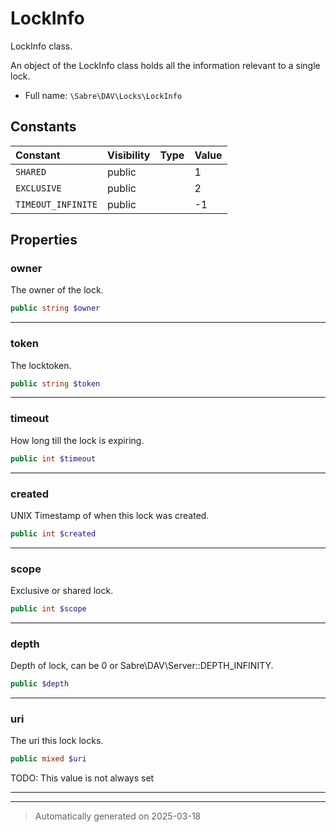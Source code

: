 
# LockInfo

LockInfo class.

An object of the LockInfo class holds all the information relevant to a
single lock.

* Full name: `\Sabre\DAV\Locks\LockInfo`


## Constants

| Constant | Visibility | Type | Value |
|:---------|:-----------|:-----|:------|
|`SHARED`|public| |1|
|`EXCLUSIVE`|public| |2|
|`TIMEOUT_INFINITE`|public| |-1|

## Properties


### owner

The owner of the lock.

```php
public string $owner
```






***

### token

The locktoken.

```php
public string $token
```






***

### timeout

How long till the lock is expiring.

```php
public int $timeout
```






***

### created

UNIX Timestamp of when this lock was created.

```php
public int $created
```






***

### scope

Exclusive or shared lock.

```php
public int $scope
```






***

### depth

Depth of lock, can be 0 or Sabre\DAV\Server::DEPTH_INFINITY.

```php
public $depth
```






***

### uri

The uri this lock locks.

```php
public mixed $uri
```

TODO: This value is not always set




***



***
> Automatically generated on 2025-03-18
